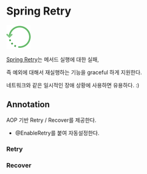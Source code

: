 # Spring Retry 

![repeat](doc/repeat.png)

[Spring Retry](https://github.com/spring-projects/spring-retry)는 메서드 실행에 대한 실패, 

즉 예외에 대해서 재실행하는 기능을 graceful 하게 지원한다. 

네트워크와 같은 일시적인 장애 상황에 사용하면 유용하다. :)

## Annotation

AOP 기반 Retry / Recover를 제공한다.

- @EnableRetry를 붙여 자동설정한다. 

### Retry




### Recover





